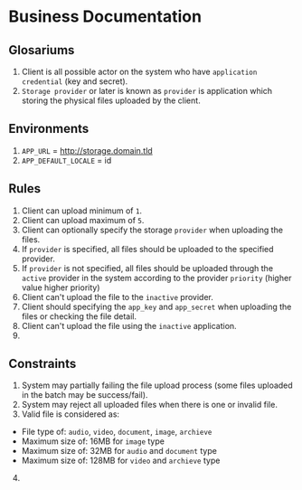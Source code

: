 # Business Documentation

## Glosariums
1. Client is all possible actor on the system who have `application credential` (key and secret).
2. `Storage provider` or later is known as `provider` is application which storing the physical files uploaded by the client.

## Environments
1. `APP_URL` = http://storage.domain.tld
2. `APP_DEFAULT_LOCALE` = id

## Rules
1. Client can upload minimum of `1`.
2. Client can upload maximum of `5`.
3. Client can optionally specify the storage `provider` when uploading the files.
4. If `provider` is specified, all files should be uploaded to the specified provider.
5. If `provider` is not specified, all files should be uploaded through the `active` provider in the system according to the provider `priority` (higher value higher priority)
6. Client can't upload the file to the `inactive` provider.
7. Client should specifying the `app_key` and `app_secret` when uploading the files or checking the file detail.
8. Client can't upload the file using the `inactive` application.
9. 

## Constraints
1. System may partially failing the file upload process (some files uploaded in the batch may be success/fail).
2. System may reject all uploaded files when there is one or invalid file.
3. Valid file is considered as:
- File type of: `audio`, `video`, `document`, `image`, `archieve`
- Maximum size of: 16MB for `image` type
- Maximum size of: 32MB for `audio` and `document` type
- Maximum size of: 128MB for `video` and `archieve` type
4. 